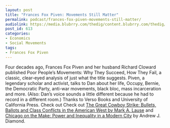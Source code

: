 ```yaml
---
layout: post
title: "Frances Fox Piven: Movements Still Matter"
permalink: podcast/frances-fox-piven-movements-still-matter/
audiolink: https://media.blubrry.com/thedig/content.blubrry.com/thedig/The_Dig_-_EP_87_-Piven.mp3
post_id: 613
categories: 
- Economics
- Social Movements
tags: 
- Frances Fox Piven
---
```


Four decades ago, Frances Fox Piven and her husband Richard Cloward published Poor People’s Movements: Why They Succeed, How They Fail, a classic, clear-eyed analysis of just what the title suggests. Piven, a legendary scholar and activist, talks to Dan about her life, Occupy, Bernie, the Democratic Party, anti-war movements, black bloc, mass incarceration and more. (Also: Dan’s voice sounds a little different because he had to record in a different room.) Thanks to Verso Books and University of California Press. Check out Check out [The Great Cowboy Strike: Bullets, Ballots and Class Conflicts in the American West by Mark A. Lause](versobooks.com/books/2592-the-great-cowboy-strike) and [Chicago on the Make: Power and Inequality in a Modern City](ucpress.edu/ebook.php?isbn=9780520961715)
 by Andrew J. Diamond.